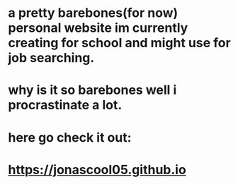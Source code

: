 # a pretty barebones(for now) personal website im currently creating for school and might use for job searching.
# why is it so barebones well i procrastinate a lot.
# here go check it out:
# https://jonascool05.github.io
